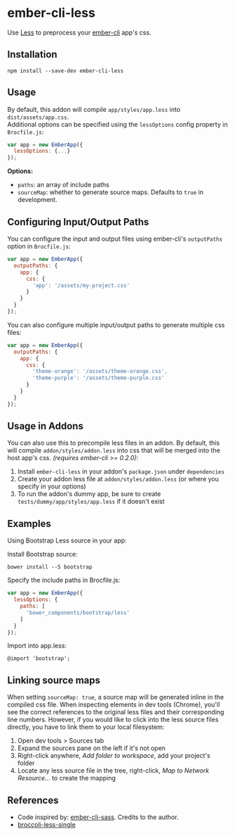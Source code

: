 # ember-cli-less

Use [Less](http://lesscss.org/) to preprocess your [ember-cli](http://www.ember-cli.com/) app's css.

## Installation

```
npm install --save-dev ember-cli-less
```

## Usage

By default, this addon will compile `app/styles/app.less` into `dist/assets/app.css`.  
Additional options can be specified using the `lessOptions` config property in `Brocfile.js`:

```javascript
var app = new EmberApp({
  lessOptions: {...}
});
```

**Options:**  
- `paths`: an array of include paths
- `sourceMap`: whether to generate source maps. Defaults to `true` in development.

## Configuring Input/Output Paths

You can configure the input and output files using ember-cli's `outputPaths` option in `Brocfile.js`:
```javascript
var app = new EmberApp({
  outputPaths: {
    app: {
      css: {
        'app': '/assets/my-project.css'
      }
    }
  }
});
```

You can also configure multiple input/output paths to generate multiple css files:

```javascript
var app = new EmberApp({
  outputPaths: {
    app: {
      css: {
        'theme-orange': '/assets/theme-orange.css',
        'theme-purple': '/assets/theme-purple.css'
      }
    }
  }
});
```

## Usage in Addons

You can also use this to precompile less files in an addon. By default, this
will compile `addon/styles/addon.less` into css that will be merged into the
host app's css. *(requires ember-cli >= 0.2.0)*:

1. Install `ember-cli-less` in your addon's `package.json` under `dependencies`
2. Create your addon less file at `addon/styles/addon.less` (or where you specify in your options)
3. To run the addon's dummy app, be sure to create `tests/dummy/app/styles/app.less` if it doesn't exist

## Examples

Using Bootstrap Less source in your app:

Install Bootstrap source:  
```
bower install --S bootstrap
```

Specify the include paths in Brocfile.js:  
```javascript
var app = new EmberApp({
  lessOptions: {
    paths: [
      'bower_components/bootstrap/less'
    ]
  }
});
```

Import into app.less:  
```less
@import 'bootstrap';
```

## Linking source maps

When setting `sourceMap: true`, a source map will be generated inline in the compiled css file.
When inspecting elements in dev tools (Chrome), you'll see the correct references to the original less files and their corresponding line numbers.
However, if you would like to click into the less source files directly, you have to link them to your local filesystem:

1. Open dev tools > Sources tab
2. Expand the sources pane on the left if it's not open
3. Right-click anywhere, _Add folder to workspace_, add your project's folder
4. Locate any less source file in the tree, right-click, _Map to Network Resource..._ to create the mapping

## References

- Code inspired by: [ember-cli-sass](https://github.com/aexmachina/ember-cli-sass). Credits to the author.
- [broccoli-less-single](https://github.com/gabrielgrant/broccoli-less-single)

